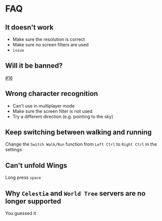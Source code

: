 # FAQ

## It doesn't work

- Make sure the resolution is correct
- Make sure no screen filters are used
- `issue`

## Will it be banned?

[#16](https://github.com/phonowell/genshin-impact-script/issues/16)

## Wrong character recognition

- Can't use in multiplayer mode
- Make sure the screen filter is not used
- Try a different direction (e.g. pointing to the sky)

## Keep switching between walking and running

Change the `Switch Walk/Run` function from `Left Ctrl` to `Right Ctrl` in the settings

## Can't unfold Wings

Long press `space`

## Why `Celestia` and `World Tree` servers are no longer supported

You guessed it